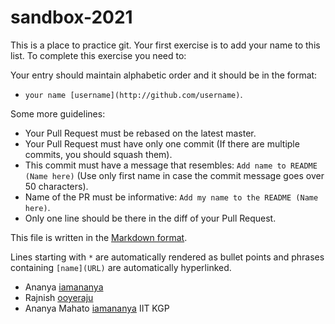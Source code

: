 # sandbox-2021

This is a place to practice git. Your first exercise is to add your name to this list.
To complete this exercise you need to:

Your entry should maintain alphabetic order and it should be in the format:

- `your name [username](http://github.com/username)`.

Some more guidelines:

- Your Pull Request must be rebased on the latest master.
- Your Pull Request must have only one commit (If there are multiple commits, you should squash them).
- This commit must have a message that resembles: `Add name to README (Name here)` (Use only first name in case the commit message goes over 50 characters).
- Name of the PR must be informative: `Add my name to the README (Name here)`.
- Only one line should be there in the diff of your Pull Request.

This file is written in the [Markdown format](https://guides.github.com/features/mastering-markdown/).

Lines starting with `*` are automatically rendered as bullet points and phrases containing `[name](URL)` are automatically hyperlinked.

- Ananya [iamananya](http://github.com/iamananya)
- Rajnish [ooyeraju](http://github.com/ooyeraju)
- Ananya Mahato [iamananya](https://github.com/iamananya)
IIT KGP
